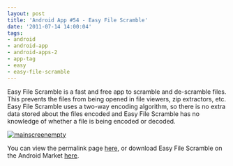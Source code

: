 ```yaml
---
layout: post
title: 'Android App #54 - Easy File Scramble'
date: '2011-07-14 14:00:04'
tags:
- android
- android-app
- android-apps-2
- app-tag
- easy
- easy-file-scramble
---
```



Easy File Scramble is a fast and free app to scramble and de-scramble files. This prevents the files from being opened in file viewers, zip extractors, etc. Easy File Scramble uses a two-way encoding algorithm, so there is no extra data stored about the files encoded and Easy File Scramble has no knowledge of whether a file is being encoded or decoded.

[![](http://66.147.244.180/~hunterda/content/images/2011/07/mainscreenempty3-180x300.png "mainscreenempty")](http://hunterdavis.com/android-app-easy-file-scramble)

You can view the permalink page [here](http://hunterdavis.com/android-app-easy-file-scramble), or download Easy File Scramble on the Android Market [here](https://market.android.com/details?id=com.hunterdavis.easyfilescramble).



